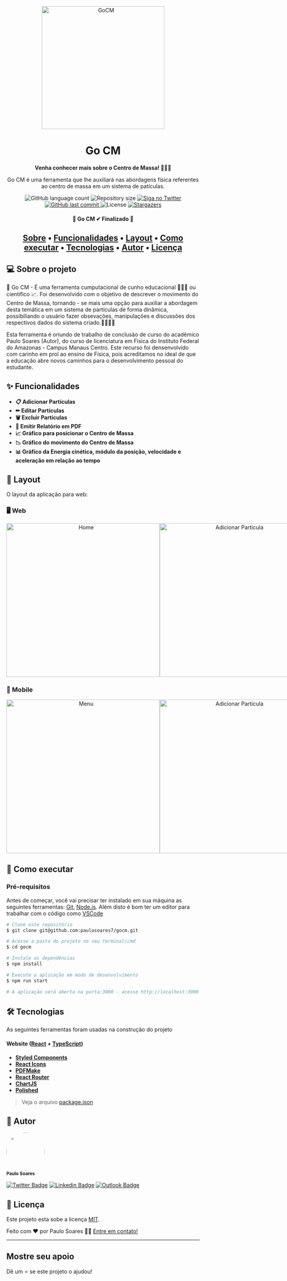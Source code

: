 <p align="center">
  <a href="https://gocm.netlify.app">
    <img alt="GoCM" src="https://gocm.netlify.app/static/media/GO.e2a5b4c53594ac408068afb00f0eaca3.svg" width="320" />
  </a>
</p>
<h1 align="center">
  Go CM
</h1>
<p align="center">

<p align="center">
  <strong>
    Venha conhecer mais sobre o Centro de Massa! 👨🏽‍🔬
  </strong>
</p>

<p align="center">
  Go CM é uma ferramenta que lhe auxiliará nas abordagens física referentes ao centro de massa em um sistema de patículas. 
</p>

 <p align="center">
  <img alt="GitHub language count" src="https://img.shields.io/github/languages/count/paulosoares7/gocm?color=%232304D361">
  <img alt="Repository size" src="https://img.shields.io/github/repo-size/paulosoares7/gocm">
  <a href="https://twitter.com/PauloRougdries/">
     <img alt="Siga no Twitter" src="https://img.shields.io/twitter/url?label=%40PauloRougdries&style=social&url=https%3A%2F%2Ftwitter.com%2FPauloRougdries">
  </a>
   <a href="https://github.com/paulosoares7/todo/commits/main">
      <img alt="GitHub last commit" src="https://img.shields.io/github/last-commit/paulosoares7/gocm?color=%23E6000F">
   </a>
   <img alt="License" src="https://img.shields.io/badge/license-MIT-brightgreen">
    <a href="https://github.com/paulosaores7/todo/stargazers">
      <img alt="Stargazers" src="https://img.shields.io/github/stars/paulosoares7/todo?style=social">
    </a>   
</p>

<h4 align="center"> 
	 🏁 Go CM ✔ Finalizado 🏁
</h4>

<h2 align="center">
 <a href="#-sobre-o-projeto">Sobre</a> •
 <a href="#-funcionalidades">Funcionalidades</a> •
 <a href="#-layout">Layout</a> • 
 <a href="#-como-executar">Como executar</a> • 
 <a href="#-tecnologias">Tecnologias</a> • 
 <a href="#-autor">Autor</a> • 
 <a href="#-licença">Licença</a>
</h2>

## 💻 Sobre o projeto

🔴 Go CM - É uma ferramenta cumputacional de cunho educacional 👨🏽‍🏫 ou científico 📈. Foi desenvolvido com o objetivo de descrever o movimento do Centro de Massa, tornando - se mais uma opção para 
auxiliar a abordagem desta temática em um sistema de partículas de forma dinâmica, possibiliando o usuário fazer obsevações, manipulações e discussões dos respectivos dados do sistema criado.🚀👨🏾‍🚀 
<p>
  Esta ferramenta é oriundo de trabalho de conclusão de curso do acadêmico Paulo Soares (Autor), do curso de licenciatura em Física do Instituto Federal do Amazonas - 
  Campus Manaus Centro. Este recurso foi densenvolvido com carinho em prol ao ensino de Física, pois acreditamos no ideal de que a 
  educação abre novos caminhos para o desenvolvimento pessoal do estudante.
</p>
 
 ## ✨ Funcionalidades

  - **📋 Adicionar Partículas**
  - **✏ Editar Partículas**
  - **🗑️ Excluir Partículas**
  - **📃 Emitir Relatório em PDF**
  - **📈 Gráfico para posicionar o Centro de Massa**
  - **📉 Gráfico do movimento do Centro de Massa**
  - **📊 Gráfico da Energia cinética, módulo da posição, velocidade e aceleração em relação ao tempo**

 ## 🎨 Layout

O layout da aplicação para web:

### 🖥 Web

<p align="center" style="display: flex; align-items: flex-start; justify-content: space-between;">
  <img alt="Home" title="#Go-CM" src="https://user-images.githubusercontent.com/86863196/200153671-510baf04-4a44-4cff-a2b4-ce35ab3375fb.png" width="400px">
  <img alt="Adicionar Partícula" title="#Go-CM" src="https://user-images.githubusercontent.com/86863196/200153863-197380b1-b2f1-46c3-8002-bdbc66cd911d.png" width="400px">
</p>

### 📱 Mobile

<p align="center" style="display: flex; align-items: flex-start; justify-content: space-between;"> 
  <img alt="Menu" title="#Go-CM" src="https://user-images.githubusercontent.com/86863196/200154767-aa81053f-0439-418c-99e2-79e44fda4ed4.jpg" height="400px"> 
  <img alt="Adicionar Partícula" title="#Go-CM" src="https://user-images.githubusercontent.com/86863196/200154783-ca6bff00-03ee-4db1-8764-453a094efd1a.jpg"  height="400px"> 
  <img alt="Adicionar Partícula" title="#Go-CM" src="https://user-images.githubusercontent.com/86863196/200154811-8bd477dd-35d3-4f7b-b200-aeb766804f42.jpg"  height="400px"> 
</p>

## 🚀 Como executar

### Pré-requisitos

Antes de começar, você vai precisar ter instalado em sua máquina as seguintes ferramentas:
[Git](https://git-scm.com), [Node.js](https://nodejs.org/en/). 
Além disto é bom ter um editor para trabalhar com o código como [VSCode](https://code.visualstudio.com/)
```bash
# Clone este repositório
$ git clone git@github.com:paulosoares7/gocm.git

# Acesse a pasta do projeto no seu terminal/cmd
$ cd gocm

# Instale as dependências
$ npm install

# Execute a aplicação em modo de desenvolvimento
$ npm run start

# A aplicação será aberta na porta:3000 - acesse http://localhost:3000
```
## 🛠 Tecnologias

As seguintes ferramentas foram usadas na construção do projeto

#### **Website**  ([React](https://reactjs.org/)  +  [TypeScript](https://www.typescriptlang.org/))

-   **[Styled Components](https://styled-components.com)**
-   **[React Icons](react-icons.github.io)**
-   **[PDFMake](http://pdfmake.org)**
-   **[React Router](https://v5.reactrouter.com/web/guides/quick-start)**
-   **[ChartJS](https://www.chartjs.org)**
-   **[Polished](https://polished.js.org)**

> Veja o arquivo  [package.json](https://github.com/paulosoares7/gocm/blob/main/package.json)

## 🦸 Autor

 <img style="border-radius: 50%;" src="https://avatars.githubusercontent.com/u/86863196?v=4" width="100px;" alt=""/>
 <br />
 <sub><b>Paulo Soares</b></sub>
 <br />

[![Twitter Badge](https://img.shields.io/badge/-@PauloRougdries-1ca0f1?style=flat-square&labelColor=1ca0f1&logo=twitter&logoColor=white&link=https://twitter.com/PauloRougdries)](https://twitter.com/PauloRougdries) [![Linkedin Badge](https://img.shields.io/badge/-Paulo-blue?style=flat-square&logo=Linkedin&logoColor=white&link=https://www.linkedin.com/in/paulosoares7/)](https://www.linkedin.com/in/paulosoares7/) 
[![Outlook Badge](https://img.shields.io/badge/-paulosoaresrodrigues@outlook.com-0078D4?style=flat-square&logo=Microsoft-Outlook&logoColor=white&link=mailto:tgmarinho@gmail.com)](mailto:paulosoaresrodrigues@outlook.com)

## 📝 Licença

Este projeto esta sobe a licença [MIT](./LICENSE).

Feito com ❤️ por Paulo Soares 👋🏽 [Entre em contato!](https://www.linkedin.com/in/paulosoares7)

---

## Mostre seu apoio

Dê um ⭐ se este projeto o ajudou!
